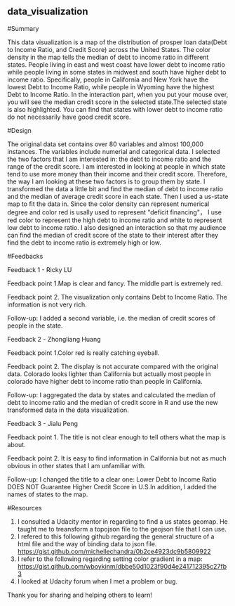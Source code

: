 ## data_visualization


#Summary

This data visualization is a map of the distribution of prosper loan data(Debt to Income Ratio, and Credit Score) across the United States. The color density in the map tells the median of debt to income ratio in different states. People living in east and west coast have lower debt to income ratio while people living in some states in midwest and south have higher debt to income ratio. Specifically, people in California and New York have the lowest Debt to Income Ratio, while people in Wyoming have the highest Debt to Income Ratio. In the interaction part, when you put your mouse over, you will see the median credit score in the selected state.The selected state is also highlighted. You can find that states with lower debt to income ratio do not necessarily have good credit score. 


#Design

The original data set contains over 80 variables and almost 100,000 instances. The variables include numerial and categorical data. I selected the two factors that I am interested in: the debt to income ratio and the range of the credit score. I am interested in looking at people in which state tend to use more money than their income and their credit score. Therefore, the way I am looking at these two factors is to group them by state. I transformed the data a little bit and find the median of debt to income ratio and the median of average credit score in each state. Then I used a us-state map to fit the data in. 
Since the color density can represent numerical degree and color red is usally used to represent "deficit financing"， I use red color to represent the high debt to income ratio and white to represent low debt to income ratio. 
I also designed an interaction so that my audience can find the median of credit score of the state to their interest after they find the debt to income ratio is extremely high or low. 


#Feedbacks

Feedback 1 - Ricky LU

Feedback point 1.Map is clear and fancy. The middle part is extremely red.

Feedback point 2. The visualization only contains Debt to Income Ratio. The information is not very rich.

Follow-up: I added a second variable, i.e. the median of credit scores of people in the state. 

Feedback 2 - Zhongliang Huang

Feedback point 1.Color red is really catching eyeball. 

Feedback point 2. The display is not accurate compared with the original data. Colorado looks lighter than California but actually most people in colorado have higher debt to income ratio than people in California. 

Follow-up: I aggregated the data by states and calculated the median of debt to income ratio and the median of credit score in R and use the new transformed data in the data visualization. 

Feedback 3 - Jialu Peng

Feedback point 1. The title is not clear enough to tell others what the map is about. 

Feedback point 2. It is easy to find information in California but not as much obvious in other states that I am unfamiliar with.

Follow-up: I changed the title to a clear one: Lower Debt to Income Ratio DOES NOT Guarantee Higher Credit Score in U.S.In addition, I added the names of states to the map.


#Resources
1. I consulted a Udacity mentor in regarding to find a us states geomap. He taught me to treansform a topojson file to the geojson file that I can use. 
2. I refered to this following github regarding the general structure of a html file and the way of binding data to json file. 
https://gist.github.com/michellechandra/0b2ce4923dc9b5809922
3. I refer to the following regarding setting color gradient in a map:
https://gist.github.com/wboykinm/dbbe50d1023f90d4e241712395c27fb3
4. I looked at Udacity forum when I met a problem or bug. 

Thank you for sharing and helping others to learn! 
